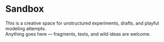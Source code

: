 # Sandbox

This is a creative space for unstructured experiments, drafts, and playful modeling attempts.  
Anything goes here — fragments, tests, and wild ideas are welcome.
